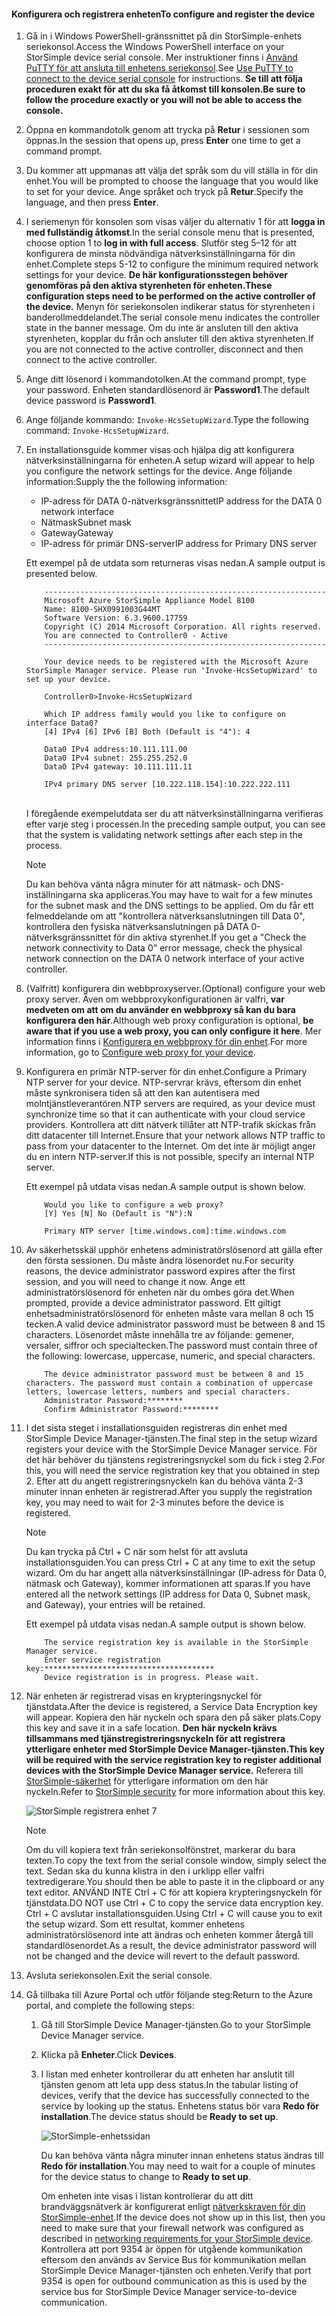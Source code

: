 <!--author=alkohli last changed: 01/18/2017-->


#### <a name="to-configure-and-register-the-device"></a><span data-ttu-id="21d65-101">Konfigurera och registrera enheten</span><span class="sxs-lookup"><span data-stu-id="21d65-101">To configure and register the device</span></span>

1. <span data-ttu-id="21d65-102">Gå in i Windows PowerShell-gränssnittet på din StorSimple-enhets seriekonsol.</span><span class="sxs-lookup"><span data-stu-id="21d65-102">Access the Windows PowerShell interface on your StorSimple device serial console.</span></span> <span data-ttu-id="21d65-103">Mer instruktioner finns i [Använd PuTTY för att ansluta till enhetens seriekonsol](#use-putty-to-connect-to-the-device-serial-console).</span><span class="sxs-lookup"><span data-stu-id="21d65-103">See [Use PuTTY to connect to the device serial console](#use-putty-to-connect-to-the-device-serial-console) for instructions.</span></span> <span data-ttu-id="21d65-104">**Se till att följa proceduren exakt för att du ska få åtkomst till konsolen.**</span><span class="sxs-lookup"><span data-stu-id="21d65-104">**Be sure to follow the procedure exactly or you will not be able to access the console.**</span></span>

2. <span data-ttu-id="21d65-105">Öppna en kommandotolk genom att trycka på **Retur** i sessionen som öppnas.</span><span class="sxs-lookup"><span data-stu-id="21d65-105">In the session that opens up, press **Enter** one time to get a command prompt.</span></span>

3. <span data-ttu-id="21d65-106">Du kommer att uppmanas att välja det språk som du vill ställa in för din enhet.</span><span class="sxs-lookup"><span data-stu-id="21d65-106">You will be prompted to choose the language that you would like to set for your device.</span></span> <span data-ttu-id="21d65-107">Ange språket och tryck på **Retur**.</span><span class="sxs-lookup"><span data-stu-id="21d65-107">Specify the language, and then press **Enter**.</span></span>

4. <span data-ttu-id="21d65-108">I seriemenyn för konsolen som visas väljer du alternativ 1 för att **logga in med fullständig åtkomst**.</span><span class="sxs-lookup"><span data-stu-id="21d65-108">In the serial console menu that is presented, choose option 1 to **log in with full access**.</span></span>
     <span data-ttu-id="21d65-109">Slutför steg 5–12 för att konfigurera de minsta nödvändiga nätverksinställningarna för din enhet.</span><span class="sxs-lookup"><span data-stu-id="21d65-109">Complete steps 5-12 to configure the minimum required network settings for your device.</span></span> <span data-ttu-id="21d65-110">**De här konfigurationsstegen behöver genomföras på den aktiva styrenheten för enheten.**</span><span class="sxs-lookup"><span data-stu-id="21d65-110">**These configuration steps need to be performed on the active controller of the device.**</span></span> <span data-ttu-id="21d65-111">Menyn för seriekonsolen indikerar status för styrenheten i banderollmeddelandet.</span><span class="sxs-lookup"><span data-stu-id="21d65-111">The serial console menu indicates the controller state in the banner message.</span></span> <span data-ttu-id="21d65-112">Om du inte är ansluten till den aktiva styrenheten, kopplar du från och ansluter till den aktiva styrenheten.</span><span class="sxs-lookup"><span data-stu-id="21d65-112">If you are not connected to the active controller, disconnect and then connect to the active controller.</span></span>

5. <span data-ttu-id="21d65-113">Ange ditt lösenord i kommandotolken.</span><span class="sxs-lookup"><span data-stu-id="21d65-113">At the command prompt, type your password.</span></span> <span data-ttu-id="21d65-114">Enheten standardlösenord är **Password1**.</span><span class="sxs-lookup"><span data-stu-id="21d65-114">The default device password is **Password1**.</span></span>

6. <span data-ttu-id="21d65-115">Ange följande kommando: `Invoke-HcsSetupWizard`.</span><span class="sxs-lookup"><span data-stu-id="21d65-115">Type the following command: `Invoke-HcsSetupWizard`.</span></span>

7. <span data-ttu-id="21d65-116">En installationsguide kommer visas och hjälpa dig att konfigurera nätverksinställningarna för enheten.</span><span class="sxs-lookup"><span data-stu-id="21d65-116">A setup wizard will appear to help you configure the network settings for the device.</span></span> <span data-ttu-id="21d65-117">Ange följande information:</span><span class="sxs-lookup"><span data-stu-id="21d65-117">Supply the the following information:</span></span>
   
   * <span data-ttu-id="21d65-118">IP-adress för DATA 0-nätverksgränssnittet</span><span class="sxs-lookup"><span data-stu-id="21d65-118">IP address for the DATA 0 network interface</span></span>
   * <span data-ttu-id="21d65-119">Nätmask</span><span class="sxs-lookup"><span data-stu-id="21d65-119">Subnet mask</span></span>
   * <span data-ttu-id="21d65-120">Gateway</span><span class="sxs-lookup"><span data-stu-id="21d65-120">Gateway</span></span>
   * <span data-ttu-id="21d65-121">IP-adress för primär DNS-server</span><span class="sxs-lookup"><span data-stu-id="21d65-121">IP address for Primary DNS server</span></span>

   <span data-ttu-id="21d65-122">Ett exempel på de utdata som returneras visas nedan.</span><span class="sxs-lookup"><span data-stu-id="21d65-122">A sample output is presented below.</span></span>

    ```
        ---------------------------------------------------------------
        Microsoft Azure StorSimple Appliance Model 8100
        Name: 8100-SHX0991003G44MT
        Software Version: 6.3.9600.17759
        Copyright (C) 2014 Microsoft Corporation. All rights reserved.
        You are connected to Controller0 - Active
        ---------------------------------------------------------------

        Your device needs to be registered with the Microsoft Azure StorSimple Manager service. Please run 'Invoke-HcsSetupWizard' to set up your device.

        Controller0>Invoke-HcsSetupWizard

        Which IP address family would you like to configure on interface Data0?
        [4] IPv4 [6] IPv6 [B] Both (Default is "4"): 4

        Data0 IPv4 address:10.111.111.00
        Data0 IPv4 subnet: 255.255.252.0
        Data0 IPv4 gateway: 10.111.111.11

        IPv4 primary DNS server [10.222.118.154]:10.222.222.111
    ```

    <br>
    <span data-ttu-id="21d65-123">I föregående exempelutdata ser du att nätverksinställningarna verifieras efter varje steg i processen.</span><span class="sxs-lookup"><span data-stu-id="21d65-123">In the preceding sample output, you can see that the system is validating network settings after each step in the process.</span></span>

     > [!NOTE]
     > <span data-ttu-id="21d65-124">Du kan behöva vänta några minuter för att nätmask- och DNS-inställningarna ska appliceras.</span><span class="sxs-lookup"><span data-stu-id="21d65-124">You may have to wait for a few minutes for the subnet mask and the DNS settings to be applied.</span></span> <span data-ttu-id="21d65-125">Om du får ett felmeddelande om att "kontrollera nätverksanslutningen till Data 0", kontrollera den fysiska nätverksanslutningen på DATA 0-nätverksgränssnittet för din aktiva styrenhet.</span><span class="sxs-lookup"><span data-stu-id="21d65-125">If you get a "Check the network connectivity to Data 0" error message, check the physical network connection on the DATA 0 network interface of your active controller.</span></span>

8. <span data-ttu-id="21d65-126">(Valfritt) konfigurera din webbproxyserver.</span><span class="sxs-lookup"><span data-stu-id="21d65-126">(Optional) configure your web proxy server.</span></span> <span data-ttu-id="21d65-127">Även om webbproxykonfigurationen är valfri, **var medveten om att om du använder en webbproxy så kan du bara konfigurera den här**.</span><span class="sxs-lookup"><span data-stu-id="21d65-127">Although web proxy configuration is optional, **be aware that if you use a web proxy, you can only configure it here**.</span></span> <span data-ttu-id="21d65-128">Mer information finns i [Konfigurera en webbproxy för din enhet](../articles/storsimple/storsimple-8000-configure-web-proxy.md).</span><span class="sxs-lookup"><span data-stu-id="21d65-128">For more information, go to [Configure web proxy for your device](../articles/storsimple/storsimple-8000-configure-web-proxy.md).</span></span>
9. <span data-ttu-id="21d65-129">Konfigurera en primär NTP-server för din enhet.</span><span class="sxs-lookup"><span data-stu-id="21d65-129">Configure a Primary NTP server for your device.</span></span> <span data-ttu-id="21d65-130">NTP-servrar krävs, eftersom din enhet måste synkronisera tiden så att den kan autentisera med molntjänstleverantören.</span><span class="sxs-lookup"><span data-stu-id="21d65-130">NTP servers are required, as your device must synchronize time so that it can authenticate with your cloud service providers.</span></span> <span data-ttu-id="21d65-131">Kontrollera att ditt nätverk tillåter att NTP-trafik skickas från ditt datacenter till Internet.</span><span class="sxs-lookup"><span data-stu-id="21d65-131">Ensure that your network allows NTP traffic to pass from your datacenter to the Internet.</span></span> <span data-ttu-id="21d65-132">Om det inte är möjligt anger du en intern NTP-server.</span><span class="sxs-lookup"><span data-stu-id="21d65-132">If this is not possible, specify an internal NTP server.</span></span>

    <span data-ttu-id="21d65-133">Ett exempel på utdata visas nedan.</span><span class="sxs-lookup"><span data-stu-id="21d65-133">A sample output is shown below.</span></span>

    ```
        Would you like to configure a web proxy?
        [Y] Yes [N] No (Default is "N"):N

        Primary NTP server [time.windows.com]:time.windows.com

    ```

10. <span data-ttu-id="21d65-134">Av säkerhetsskäl upphör enhetens administratörslösenord att gälla efter den första sessionen. Du måste ändra lösenordet nu.</span><span class="sxs-lookup"><span data-stu-id="21d65-134">For security reasons, the device administrator password expires after the first session, and you will need to change it now.</span></span> <span data-ttu-id="21d65-135">Ange ett administratörslösenord för enheten när du ombes göra det.</span><span class="sxs-lookup"><span data-stu-id="21d65-135">When prompted, provide a device administrator password.</span></span> <span data-ttu-id="21d65-136">Ett giltigt enhetsadministratörslösenord för enheten måste vara mellan 8 och 15 tecken.</span><span class="sxs-lookup"><span data-stu-id="21d65-136">A valid device administrator password must be between 8 and 15 characters.</span></span> <span data-ttu-id="21d65-137">Lösenordet måste innehålla tre av följande: gemener, versaler, siffror och specialtecken.</span><span class="sxs-lookup"><span data-stu-id="21d65-137">The password must contain three of the following: lowercase, uppercase, numeric, and special characters.</span></span>

    ```
        The device administrator password must be between 8 and 15 characters. The password must contain a combination of uppercase letters, lowercase letters, numbers and special characters.
        Administrator Password:********
        Confirm Administrator Password:********
    ```
11. <span data-ttu-id="21d65-138">I det sista steget i installationsguiden registreras din enhet med StorSimple Device Manager-tjänsten.</span><span class="sxs-lookup"><span data-stu-id="21d65-138">The final step in the setup wizard registers your device with the StorSimple Device Manager service.</span></span> <span data-ttu-id="21d65-139">För det här behöver du tjänstens registreringsnyckel som du fick i steg 2.</span><span class="sxs-lookup"><span data-stu-id="21d65-139">For this, you will need the service registration key that you obtained in step 2.</span></span> <span data-ttu-id="21d65-140">Efter att du angett registreringsnyckeln kan du behöva vänta 2-3 minuter innan enheten är registrerad.</span><span class="sxs-lookup"><span data-stu-id="21d65-140">After you supply the registration key, you may need to wait for 2-3 minutes before the device is registered.</span></span>
    
    > [!NOTE]
    > <span data-ttu-id="21d65-141">Du kan trycka på Ctrl + C när som helst för att avsluta installationsguiden.</span><span class="sxs-lookup"><span data-stu-id="21d65-141">You can press Ctrl + C at any time to exit the setup wizard.</span></span> <span data-ttu-id="21d65-142">Om du har angett alla nätverksinställningar (IP-adress för Data 0, nätmask och Gateway), kommer informationen att sparas.</span><span class="sxs-lookup"><span data-stu-id="21d65-142">If you have entered all the network settings (IP address for Data 0, Subnet mask, and Gateway), your entries will be retained.</span></span>
    
    <span data-ttu-id="21d65-143">Ett exempel på utdata visas nedan.</span><span class="sxs-lookup"><span data-stu-id="21d65-143">A sample output is shown below.</span></span>

    ```
        The service registration key is available in the StorSimple Manager service.
        Enter service registration key:**************************************
        Device registration is in progress. Please wait.

    ```

12. <span data-ttu-id="21d65-144">När enheten är registrerad visas en krypteringsnyckel för tjänstdata.</span><span class="sxs-lookup"><span data-stu-id="21d65-144">After the device is registered, a Service Data Encryption key will appear.</span></span> <span data-ttu-id="21d65-145">Kopiera den här nyckeln och spara den på säker plats.</span><span class="sxs-lookup"><span data-stu-id="21d65-145">Copy this key and save it in a safe location.</span></span> <span data-ttu-id="21d65-146">**Den här nyckeln krävs tillsammans med tjänstregistreringsnyckeln för att registrera ytterligare enheter med StorSimple Device Manager-tjänsten.**</span><span class="sxs-lookup"><span data-stu-id="21d65-146">**This key will be required with the service registration key to register additional devices with the StorSimple Device Manager service.**</span></span> <span data-ttu-id="21d65-147">Referera till [StorSimple-säkerhet](../articles/storsimple/storsimple-security.md) för ytterligare information om den här nyckeln.</span><span class="sxs-lookup"><span data-stu-id="21d65-147">Refer to [StorSimple security](../articles/storsimple/storsimple-security.md) for more information about this key.</span></span>
    
    ![StorSimple registrera enhet 7](./media/storsimple-8000-configure-and-register-device-u2/step3pssetup1.png)
    
    > [!NOTE]
    > <span data-ttu-id="21d65-149">Om du vill kopiera text från seriekonsolfönstret, markerar du bara texten.</span><span class="sxs-lookup"><span data-stu-id="21d65-149">To copy the text from the serial console window, simply select the text.</span></span> <span data-ttu-id="21d65-150">Sedan ska du kunna klistra in den i urklipp eller valfri textredigerare.</span><span class="sxs-lookup"><span data-stu-id="21d65-150">You should then be able to paste it in the clipboard or any text editor.</span></span> <span data-ttu-id="21d65-151">ANVÄND INTE Ctrl + C för att kopiera krypteringsnyckeln för tjänstdata.</span><span class="sxs-lookup"><span data-stu-id="21d65-151">DO NOT use Ctrl + C to copy the service data encryption key.</span></span> <span data-ttu-id="21d65-152">Ctrl + C avslutar installationsguiden.</span><span class="sxs-lookup"><span data-stu-id="21d65-152">Using Ctrl + C will cause you to exit the setup wizard.</span></span> <span data-ttu-id="21d65-153">Som ett resultat, kommer enhetens administratörslösenord inte att ändras och enheten kommer återgå till standardlösenordet.</span><span class="sxs-lookup"><span data-stu-id="21d65-153">As a result, the device administrator password will not be changed and the device will revert to the default password.</span></span>
    
13. <span data-ttu-id="21d65-154">Avsluta seriekonsolen.</span><span class="sxs-lookup"><span data-stu-id="21d65-154">Exit the serial console.</span></span>
14. <span data-ttu-id="21d65-155">Gå tillbaka till Azure Portal och utför följande steg:</span><span class="sxs-lookup"><span data-stu-id="21d65-155">Return to the Azure portal, and complete the following steps:</span></span>
    
    1. <span data-ttu-id="21d65-156">Gå till StorSimple Device Manager-tjänsten.</span><span class="sxs-lookup"><span data-stu-id="21d65-156">Go to your StorSimple Device Manager service.</span></span>
    2. <span data-ttu-id="21d65-157">Klicka på **Enheter**.</span><span class="sxs-lookup"><span data-stu-id="21d65-157">Click **Devices**.</span></span>
    3. <span data-ttu-id="21d65-158">I listan med enheter kontrollerar du att enheten har anslutit till tjänsten genom att leta upp dess status.</span><span class="sxs-lookup"><span data-stu-id="21d65-158">In the tabular listing of devices, verify that the device has successfully connected to the service by looking up the status.</span></span> <span data-ttu-id="21d65-159">Enhetens status bör vara **Redo för installation**.</span><span class="sxs-lookup"><span data-stu-id="21d65-159">The device status should be **Ready to set up**.</span></span>
       
        ![StorSimple-enhetssidan](./media/storsimple-8000-configure-and-register-device-u2/step3pssetup2.png)
       
        <span data-ttu-id="21d65-161">Du kan behöva vänta några minuter innan enhetens status ändras till **Redo för installation**.</span><span class="sxs-lookup"><span data-stu-id="21d65-161">You may need to wait for a couple of minutes for the device status to change to **Ready to set up**.</span></span>
       
        <span data-ttu-id="21d65-162">Om enheten inte visas i listan kontrollerar du att ditt brandväggsnätverk är konfigurerat enligt [nätverkskraven för din StorSimple-enhet](../articles/storsimple/storsimple-8000-system-requirements.md).</span><span class="sxs-lookup"><span data-stu-id="21d65-162">If the device does not show up in this list, then you need to make sure that your firewall network was configured as described in [networking requirements for your StorSimple device](../articles/storsimple/storsimple-8000-system-requirements.md).</span></span> <span data-ttu-id="21d65-163">Kontrollera att port 9354 är öppen för utgående kommunikation eftersom den används av Service Bus för kommunikation mellan StorSimple Device Manager-tjänsten och enheten.</span><span class="sxs-lookup"><span data-stu-id="21d65-163">Verify that port 9354 is open for outbound communication as this is used by the service bus for StorSimple Device Manager service-to-device communication.</span></span>

